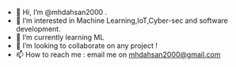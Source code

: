 - 👋 Hi, I’m @mhdahsan2000 .
- 👀 I’m interested in Machine Learning,IoT,Cyber-sec and software development. 
- 🌱 I’m currently learning  ML 
- 💞️ I’m looking to collaborate on any project ! 
- 📫 How to reach me : email me on mhdahsan2000@gmail.com

<!---
mhdahsan2000/mhdahsan2000 is a ✨ special ✨ repository because its `README.md` (this file) appears on your GitHub profile.
You can click the Preview link to take a look at your changes.
--->
